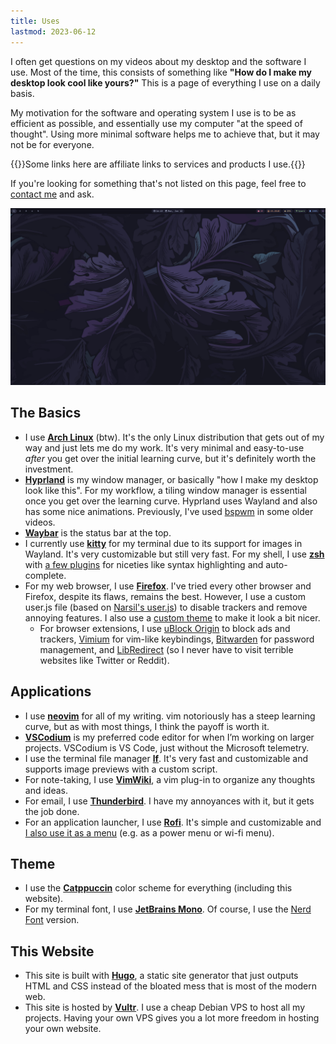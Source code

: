 ```yaml
---
title: Uses
lastmod: 2023-06-12
---
```


I often get questions on my videos about my desktop and the software I use. Most of the time, this consists of something like **"How do I make my desktop look cool like yours?"** This is a page of everything I use on a daily basis.

My motivation for the software and operating system I use is to be as efficient as possible, and essentially use my computer "at the speed of thought". Using more minimal software helps me to achieve that, but it may not be for everyone.

{{<note title="Disclosure">}}Some links here are affiliate links to services and products I use.{{</note>}}

If you're looking for something that's not listed on this page, feel free to [contact me](mailto:eric@ericmurphy.xyz) and ask.

![My Desktop](desktop.png "My cool desktop!! Which is actually just the most efficient way I've found to do my work.")

## The Basics

- I use **[Arch Linux](https://archlinux.org)** (btw). It's the only Linux distribution that gets out of my way and just lets me do my work. It's very minimal and easy-to-use *after* you get over the initial learning curve, but it's definitely worth the investment.
- **[Hyprland](https://hyprland.org/)** is my window manager, or basically "how I make my desktop look like this". For my workflow, a tiling window manager is essential once you get over the learning curve. Hyprland uses Wayland and also has some nice animations. Previously, I've used [bspwm](https://github.com/baskerville/bspwm) in some older videos.
- **[Waybar](https://github.com/Alexays/Waybar)** is the status bar at the top.
- I currently use **[kitty](https://sw.kovidgoyal.net/kitty/)** for my terminal due to its support for images in Wayland. It's very customizable but still very fast. For my shell, I use **[zsh](https://www.youtube.com/watch?v=dRdGq8khTJc)** with [a few plugins](https://www.youtube.com/watch?v=wHnMd8uz6j0) for niceties like syntax highlighting and auto-complete.
- For my web browser, I use **[Firefox](https://www.youtube.com/watch?v=w0SJFED5xK0)**. I've tried every other browser and Firefox, despite its flaws, remains the best. However, I use a custom user.js file (based on [Narsil's user.js](https://codeberg.org/Narsil/user.js/src/branch/main/desktop)) to disable trackers and remove annoying features. I also use a [custom theme](https://github.com/ericmurphyxyz/userchrome.css) to make it look a bit nicer. 
    - For browser extensions, I use [uBlock Origin](https://ublockorigin.com/) to block ads and trackers, [Vimium](https://addons.mozilla.org/en-US/firefox/addon/vimium-ff/) for vim-like keybindings, [Bitwarden](https://bitwarden.com/) for password management, and [LibRedirect](https://www.youtube.com/watch?v=_HlFSg-9dpU) (so I never have to visit terrible websites like Twitter or Reddit).

## Applications

- I use **[neovim](https://www.youtube.com/watch?v=qQvFC0wRiRE)** for all of my writing. vim notoriously has a steep learning curve, but as with most things, I think the payoff is worth it.
- **[VSCodium](https://www.youtube.com/watch?v=c_eFYsuV1PU)** is my preferred code editor for when I’m working on larger projects. VSCodium is VS Code, just without the Microsoft telemetry.
- I use the terminal file manager **[lf](https://www.youtube.com/watch?v=2oWqD3JCXuI)**. It's very fast and customizable and supports image previews with a custom script.
- For note-taking, I use **[VimWiki](https://www.youtube.com/watch?v=HbF0yAghbDo)**, a vim plug-in to organize any thoughts and ideas.
- For email, I use **[Thunderbird](https://www.thunderbird.net/)**. I have my annoyances with it, but it gets the job done.
- For an application launcher, I use **[Rofi](https://www.youtube.com/watch?v=TutfIwxSE_s)**. It's simple and customizable and [I also use it as a menu](https://www.youtube.com/watch?v=v8w1i3wAKiw) (e.g. as a power menu or wi-fi menu).

## Theme

- I use the **[Catppuccin](https://github.com/catppuccin/catppuccin)** color scheme for everything (including this website).
- For my terminal font, I use **[JetBrains Mono](https://www.jetbrains.com/lp/mono/)**. Of course, I use the [Nerd Font](https://www.youtube.com/watch?v=b_FSqS4C1Ns) version.

## This Website

- This site is built with **[Hugo](https://www.youtube.com/watch?v=KwkjqMs7ZYI)**, a static site generator that just outputs HTML and CSS instead of the bloated mess that is most of the modern web.
- This site is hosted by **[Vultr](https://www.vultr.com/?ref=9005580-8H)**. I use a cheap Debian VPS to host all my projects. Having your own VPS gives you a lot more freedom in hosting your own website.
